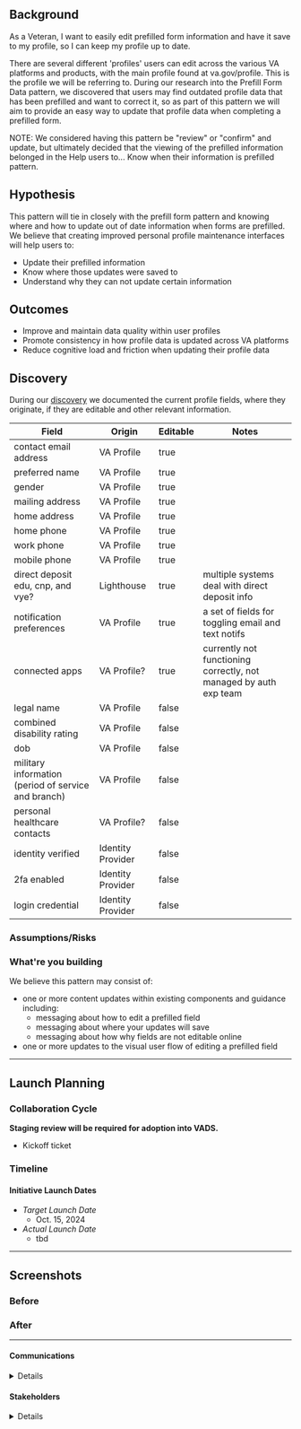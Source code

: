 ## Background
As a Veteran, I want to easily edit prefilled form information and have it save to my profile, so I can keep my profile up to date.

There are several different 'profiles' users can edit across the various VA platforms and products, with the main profile found at va.gov/profile. This is the profile we will be referring to. During our research into the Prefill Form Data pattern, we discovered that users may find outdated profile data that has been prefilled and want to correct it, so as part of this pattern we will aim to provide an easy way to update that profile data when completing a prefilled form.

NOTE: We considered having this pattern be "review" or "confirm" and update, but ultimately decided that the viewing of the prefilled information belonged in the Help users to... Know when their information is prefilled pattern.

## Hypothesis
This pattern will tie in closely with the prefill form pattern and knowing where and how to update out of date information when forms are prefilled. We believe that creating improved personal profile maintenance interfaces will help users to:
- Update their prefilled information
- Know where those updates were saved to
- Understand why they can not update certain information

## Outcomes
- Improve and maintain data quality within user profiles
- Promote consistency in how profile data is updated across VA platforms
- Reduce cognitive load and friction when updating their profile data






## Discovery

During our [discovery](https://github.com/department-of-veterans-affairs/va.gov-team/blob/master/products/authenticated-patterns/engineering/%2337-discover-current-profile-patterns-and-data.md) we documented the current profile fields, where they originate, if they are editable and other relevant information.

| Field                                               | Origin            | Editable | Notes                                                             |
| --------------------------------------------------- | ----------------- | -------- | ----------------------------------------------------------------- |
| contact email address                               | VA Profile        | true     |                                                                   |
| preferred name                                      | VA Profile        | true     |                                                                   |
| gender                                              | VA Profile        | true     |                                                                   |
| mailing address                                     | VA Profile        | true     |                                                                   |
| home address                                        | VA Profile        | true     |                                                                   |
| home phone                                          | VA Profile        | true     |                                                                   |
| work phone                                          | VA Profile        | true     |                                                                   |
| mobile phone                                        | VA Profile        | true     |                                                                   |
| direct deposit edu, cnp, and vye?                   | Lighthouse        | true     | multiple systems deal with direct deposit info                    |
| notification preferences                            | VA Profile        | true     | a set of fields for toggling email and text notifs                |
| connected apps                                      | VA Profile?       | true     | currently not functioning correctly, not managed by auth exp team |
| legal name                                          | VA Profile        | false    |                                                                   |
| combined disability rating                          | VA Profile        | false    |                                                                   |
| dob                                                 | VA Profile        | false    |                                                                   |
| military information (period of service and branch) | VA Profile        | false    |                                                                   |
| personal healthcare contacts                        | VA Profile?       | false    |                                                                   |
| identity verified                                   | Identity Provider | false    |                                                                   |
| 2fa enabled                                         | Identity Provider | false    |                                                                   |
| login credential                                    | Identity Provider | false    |                                                                   |


### Assumptions/Risks

 
### What're you building

We believe this pattern may consist of:
- one or more content updates within existing components and guidance including:
    - messaging about how to edit a prefilled field
    - messaging about where your updates will save
    - messaging about how why fields are not editable online
- one or more updates to the visual user flow of editing a prefilled field

--- 

## Launch Planning
### Collaboration Cycle
**Staging review will be required for adoption into VADS.**

- Kickoff ticket

### Timeline 

#### Initiative Launch Dates
- *Target Launch Date*
  - Oct. 15, 2024
- *Actual Launch Date* 
  - tbd

---
   
## Screenshots

### Before

### After

---

#### Communications
<details>

- Team Name: Authenticated Experience Design Patterns
- GitHub Label(s): 
- Slack channel: tmf-auth-exp-design-patterns
- Product POCs: Becky Phung (VA Product Owner), Lynn Stahl (Agile6 Product Manager)

</details>


#### Stakeholders
<details>
  
- Office/Department: OCTO/VA Design System, USDS/USWDS
- Contact(s): Matt Dingee (VADS), Kevin Hoffman (VADS), 
 
</details>
